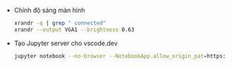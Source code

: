 - Chỉnh độ sáng màn hình
	```bash
	xrandr -q | grep " connected"
	xrandr --output VGA1 --brightness 0.63
	```

- Tạo Jupyter server cho vscode.dev
	```bash
	jupyter notebook --no-browser --NotebookApp.allow_origin_pat=https://.*vscode-cdn\.net
	```
